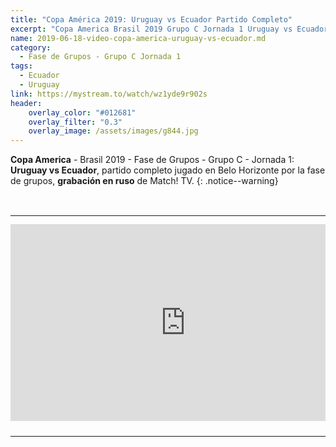 ```yaml
---
title: "Copa América 2019: Uruguay vs Ecuador Partido Completo"
excerpt: "Copa America Brasil 2019 Grupo C Jornada 1 Uruguay vs Ecuador Partido Completo"
name: 2019-06-18-video-copa-america-uruguay-vs-ecuador.md
category:
  - Fase de Grupos - Grupo C Jornada 1
tags:
  - Ecuador
  - Uruguay 
link: https://mystream.to/watch/wz1yde9r902s
header:
    overlay_color: "#012681"
    overlay_filter: "0.3"
    overlay_image: /assets/images/g844.jpg
---
```


**Copa America** - Brasil 2019 - Fase de Grupos - Grupo C - Jornada 1: **Uruguay vs Ecuador**, partido completo jugado en Belo Horizonte por la fase de grupos, **grabación en ruso** de Match! TV.
{: .notice--warning}

<style>
	td {
	padding: 0;
	border-bottom: 0;
}
</style>

<br>
<div id="media">
	<center>
		<table>
			<tbody>
  				<tr>
					<td height="13" width="21" background="{{ site.url }}/{{ site.baseurl }}/assets/images/12421152032.png"></td>
					<td height="13" background="{{ site.url }}/{{ site.baseurl }}/assets/images/55452124552.png"></td>
					<td height="13" width="21" background="{{ site.url }}/{{ site.baseurl }}/assets/images/45454787.png"></td>
  				</tr>
				<tr>
					<td width="21" background="{{ site.url }}/{{ site.baseurl }}/assets/images/21210212120.png"></td>
					<td>
						<iframe src="https://embed.mystream.to/wz1yde9r902s" scrolling="no" frameborder="0" width="560" height="315" allowfullscreen="true" webkitallowfullscreen="true" mozallowfullscreen="true"></iframe>
					</td>
    					<td width="21" background="{{ site.url }}/{{ site.baseurl }}/assets/images/203233451.png"></td>
  				</tr>
				<tr>
    					<td height="17" width="21" background="{{ site.url }}/{{ site.baseurl }}/assets/images/23121542.png"></td>
    					<td height="17" background="{{ site.url }}/{{ site.baseurl }}/assets/images/12345456.png"></td>
    					<td height="25" width="21" background="{{ site.url }}/{{ site.baseurl }}/assets/images/2656564.png"></td>
  				</tr>
			</tbody>
		</table>
	</center>
</div>
 
